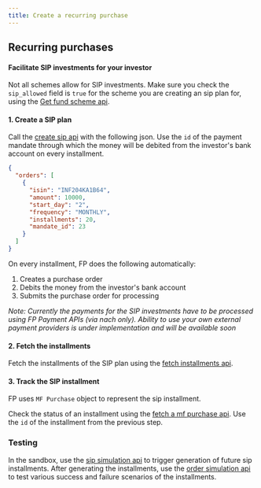 ```yaml
---
title: Create a recurring purchase
---
```

## Recurring purchases
#### Facilitate SIP investments for your investor

Not all schemes allow for SIP investments. Make sure you check the `sip_allowed` field is `true` for the scheme you are creating an sip plan for, using the [Get fund scheme api](https://fintechprimitives.com/api/#get-single-fund-schemes-detail).

#### 1. Create a SIP plan
Call the [create sip api](https://fintechprimitives.com/api/#create-a-sip) with the following json. Use the `id` of the payment mandate through which the money will be debited from the investor's bank account on every installment.

```json
{
  "orders": [
    {
      "isin": "INF204KA1B64",
      "amount": 10000,
      "start_day": "2",
      "frequency": "MONTHLY",
      "installments": 20,
      "mandate_id": 23
    }
  ]
}
```

On every installment, FP does the following automatically:
1. Creates a purchase order
2. Debits the money from the investor's bank account
3. Submits the purchase order for processing

*Note: Currently the payments for the SIP investments have to be processed using FP Payment APIs (via nach only). Ability to use your own external payment providers is under implementation and will be available soon*

#### 2. Fetch the installments
Fetch the installments of the SIP plan using the [fetch installments api](https://fintechprimitives.com/api/#fetch-installments-of-a-sip).

#### 3. Track the SIP installment
FP uses `MF Purchase` object to represent the sip installment.

Check the status of an installment using the [fetch a mf purchase api](https://fintechprimitives.com/docs/api/#fetch-a-mf-purchase). Use the `id` of the installment from the previous step.


### Testing

In the sandbox, use the [sip simulation api](https://fintechprimitives.com/api/#post-sip-simulation) to trigger generation of future sip installments. After generating the installments, use the [order simulation api](https://fintechprimitives.com/api/#post-order-simulation) to test various success and failure scenarios of the installments.